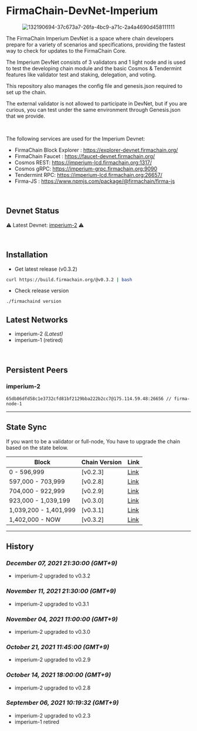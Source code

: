 # FirmaChain-DevNet-Imperium


<center>

![132190694-37c673a7-26fa-4bc9-a71c-2a4a4690d458111111](https://user-images.githubusercontent.com/5277080/132265516-b6373d15-133c-41f3-a093-a93c34155c13.png) 



</center>

The FirmaChain Imperium DevNet is a space where chain developers prepare for a variety of scenarios and specifications, providing the fastest way to check for updates to the FirmaChain Core.

The Imperium DevNet consists of 3 validators and 1 light node and is used to test the developing chain module and the basic Cosmos & Tendermint features like validator test and staking, delegation, and voting.

This repository also manages the config file and genesis.json required to set up the chain.

The external validator is not allowed to participate in DevNet, but if you are curious, you can test under the same environment through Genesis.json that we provide.

<br>

The following services are used for the Imperium Devnet:
 - FirmaChain Block Explorer : https://explorer-devnet.firmachain.org/
 - FirmaChain Faucet : https://faucet-devnet.firmachain.org/
 - Cosmos REST: https://imperium-lcd.firmachain.org:1317/
 - Cosmos gRPC: https://imperium-grpc.firmachain.org:9090
 - Tendermint RPC: https://imperium-lcd.firmachain.org:26657/
 - Firma-JS : https://www.npmjs.com/package/@firmachain/firma-js

<br>


## Devnet Status

⚠️ Latest Devnet: [imperium-2](./imperium-2) ⚠️

<br>

## Installation
 * Get latest release (v0.3.2)
```sh
curl https://build.firmachain.org/@v0.3.2 | bash
```

* Check release version
```sh
./firmachaind version
```

## Latest Networks
  - imperium-2  *(Latest)*
  - imperium-1 (retired)


<br>

## Persistent Peers
### imperium-2
```
65db86dfd58c1e3732cfd81bf2129bba222b2cc7@175.114.59.48:26656 // firma-node-1
```

---

## State Sync
If you want to be a validator or full-node, You have to upgrade the chain based on the state below.

|Block | Chain Version|Link|
|--------|-----------|-----------|
|0 - 596,999|[v0.2.3]|[Link](https://github.com/firmachain/firmachain/releases/tag/v0.2.3)|
|597,000 - 703,999|[v0.2.8]|[Link](https://github.com/firmachain/firmachain/releases/tag/v0.2.8)|
|704,000 - 922,999|[v0.2.9]|[Link](https://github.com/firmachain/firmachain/releases/tag/v0.2.9)|
|923,000 - 1,039,199|[v0.3.0]|[Link](https://github.com/firmachain/firmachain/releases/tag/v0.3.0)|
|1,039,200 - 1,401,999|[v0.3.1]|[Link](https://github.com/firmachain/firmachain/releases/tag/v0.3.1)|
|1,402,000 - NOW|[v0.3.2]|[Link](https://github.com/firmachain/firmachain/releases/tag/v0.3.2)|

---

## History

### *December 07, 2021 21:30:00 (GMT+9)*
- imperium-2 upgraded to v0.3.2

### *November 11, 2021 21:30:00 (GMT+9)*
- imperium-2 upgraded to v0.3.1

### *November 04, 2021 11:00:00 (GMT+9)*
- imperium-2 upgraded to v0.3.0

### *October 21, 2021 11:45:00 (GMT+9)*
- imperium-2 upgraded to v0.2.9

### *October 14, 2021 18:00:00 (GMT+9)*
- imperium-2 upgraded to v0.2.8

### *September 06, 2021 10:19:32 (GMT+9)*
- imperium-2 upgraded to v0.2.3
- imperium-1 retired


